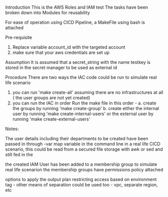 Introduction
This is the AWS Roles and IAM test
The tasks have been broken down into Modules for reusability

For ease of operation using CICD Pipeline, a MakeFile using bash is attached

Pre-requisite
1. Replace variable account_id with the targeted account
2. make sure that your aws credentials are set up

Assumption
It is assumed that a secret_string with the name testkey is stored in the secret manager to be used 
as external id 

Procedure
There are two ways the IAC code could be run to simulate real life scenario
1. you can run 'make create-all' assuming there are no infrastructures at all ( the user groups are not yet created)
2. you can run the IAC in order
Run the make file in this order - 
 a. create the groups by running 'make create-group'
 b. create either the internal user by running 'make create-internal-users' or the external user by running 'make 
 create-external-users'
 
Notes:
 
 The user details including their departments to be created have been passed in through -var map variable
 in the command line in a real life CICD scenario, this could be read from 
 a secured file storage with awk or sed and still fed in the 
 
 the created IAM User has been added to a membership group to simulate real life scenarion
 the membership groups have permissions policy attached 
 
 options to apply the output plan 
 restricting access based on environment tag - other means of separation could be used too - vpc, separate region, etc